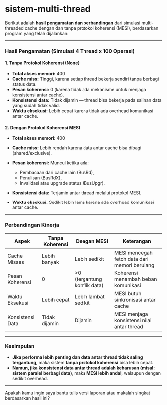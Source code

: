 # sistem-multi-thread
Berikut adalah **hasil pengamatan dan perbandingan** dari simulasi multi-threaded cache dengan dan tanpa protokol koherensi (MESI), berdasarkan program yang telah dijalankan:

---

### **Hasil Pengamatan (Simulasi 4 Thread x 100 Operasi)**

#### 1. **Tanpa Protokol Koherensi (None)**

* **Total akses memori:** 400
* **Cache miss:** Tinggi, karena setiap thread bekerja sendiri tanpa berbagi status data.
* **Pesan koherensi:** 0 (karena tidak ada mekanisme untuk menjaga konsistensi antar cache).
* **Konsistensi data:** Tidak dijamin — thread bisa bekerja pada salinan data yang sudah tidak valid.
* **Waktu eksekusi:** Lebih cepat karena tidak ada overhead komunikasi antar cache.

#### 2. **Dengan Protokol Koherensi MESI**

* **Total akses memori:** 400
* **Cache miss:** Lebih rendah karena data antar cache bisa dibagi (shared/exclusive).
* **Pesan koherensi:** Muncul ketika ada:

  * Pembacaan dari cache lain (BusRd),
  * Penulisan (BusRdX),
  * Invalidasi atau upgrade status (BusUpgr).
* **Konsistensi data:** Terjamin antar thread melalui protokol MESI.
* **Waktu eksekusi:** Sedikit lebih lama karena ada overhead komunikasi antar cache.

---

### **Perbandingan Kinerja**

| Aspek            | Tanpa Koherensi | Dengan MESI                  | Keterangan                                    |
| ---------------- | --------------- | ---------------------------- | --------------------------------------------- |
| Cache Misses     | Lebih banyak    | Lebih sedikit                | MESI mencegah fetch data dari memori berulang |
| Pesan Koherensi  | 0               | >0 (tergantung konflik data) | Koherensi menambah beban komunikasi           |
| Waktu Eksekusi   | Lebih cepat     | Lebih lambat sedikit         | MESI butuh sinkronisasi antar cache           |
| Konsistensi Data | Tidak dijamin   | Dijamin                      | MESI menjaga konsistensi nilai antar thread   |

---

### **Kesimpulan**

* **Jika performa lebih penting dan data antar thread tidak saling tergantung**, maka sistem **tanpa protokol koherensi** bisa lebih cepat.
* **Namun, jika konsistensi data antar thread adalah keharusan (misal: sistem paralel berbagi data)**, maka **MESI lebih andal**, walaupun dengan sedikit overhead.

---

Apakah kamu ingin saya bantu tulis versi laporan atau makalah singkat berdasarkan hasil ini?
